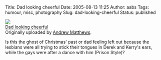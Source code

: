 Title: Dad looking cheerful
Date: 2005-08-13 11:25
Author: aabs
Tags: humour, misc, photography
Slug: dad-looking-cheerful
Status: published

[![](http://photos23.flickr.com/33533334_12b31f2b67_m.jpg)](http://www.flickr.com/photos/aabs/33533334/ "photo sharing")  
[Dad looking cheerful](http://www.flickr.com/photos/aabs/33533334/)  
Originally uploaded by [Andrew Matthews](http://www.flickr.com/people/aabs/).

Is this the ghost of Christmas' past or dad feeling left out because the lesbians were all trying to stick their tongues in Derek and Kerry's ears, while the gays were after a dance with him (Prison Style)?
